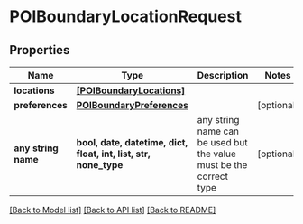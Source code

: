 # POIBoundaryLocationRequest


## Properties
Name | Type | Description | Notes
------------ | ------------- | ------------- | -------------
**locations** | [**[POIBoundaryLocations]**](POIBoundaryLocations.md) |  | 
**preferences** | [**POIBoundaryPreferences**](POIBoundaryPreferences.md) |  | [optional] 
**any string name** | **bool, date, datetime, dict, float, int, list, str, none_type** | any string name can be used but the value must be the correct type | [optional]

[[Back to Model list]](../README.md#documentation-for-models) [[Back to API list]](../README.md#documentation-for-api-endpoints) [[Back to README]](../README.md)


